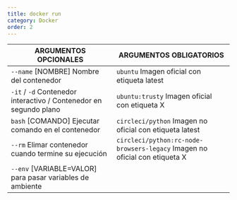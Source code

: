 ```yaml
---
title: docker run
category: Docker
order: 2
---
```


| ARGUMENTOS OPCIONALES | ARGUMENTOS OBLIGATORIOS |
|---|---|
| `--name` [NOMBRE] Nombre del contenedor| `ubuntu` Imagen oficial con etiqueta latest |
| `-it` / `-d` Contenedor interactivo / Contenedor en segundo plano | `ubuntu:trusty` Imagen oficial con etiqueta X |
| `bash` [COMANDO] Ejecutar comando en el contenedor | `circleci/python` Imagen no oficial con etiqueta latest |
| `--rm` Elimar contenedor cuando termine su ejecución | `circleci/python:rc-node-browsers-legacy` Imagen no oficial con etiqueta X |
| `--env` [VARIABLE=VALOR] para pasar variables de ambiente | |
